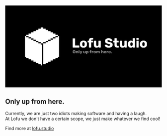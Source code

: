![Well this is awkward, the banner isn't loading...](profile/images/banner.png)

## Only up from here.
Currently, we are just two idiots making software and having a laugh.  
At Lofu we don't have a certain scope, we just make whatever we find cool!


Find more at [lofu.studio](https://lofu.studio)
